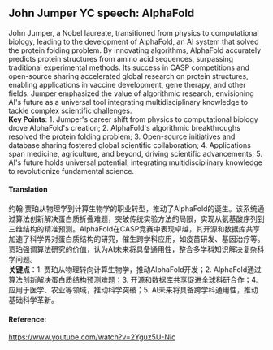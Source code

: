 ## John Jumper YC speech: AlphaFold



John Jumper, a Nobel laureate, transitioned from physics to computational biology, leading to the development of AlphaFold, an AI system that solved the protein folding problem. By innovating algorithms, AlphaFold accurately predicts protein structures from amino acid sequences, surpassing traditional experimental methods. Its success in CASP competitions and open-source sharing accelerated global research on protein structures, enabling applications in vaccine development, gene therapy, and other fields. Jumper emphasized the value of algorithmic research, envisioning AI's future as a universal tool integrating multidisciplinary knowledge to tackle complex scientific challenges.  
**Key Points**: 1. Jumper's career shift from physics to computational biology drove AlphaFold's creation; 2. AlphaFold's algorithmic breakthroughs resolved the protein folding problem; 3. Open-source initiatives and database sharing fostered global scientific collaboration; 4. Applications span medicine, agriculture, and beyond, driving scientific advancements; 5. AI's future holds universal potential, integrating multidisciplinary knowledge to revolutionize fundamental science.

#### Translation 


约翰·贾珀从物理学到计算生物学的职业转型，推动了AlphaFold的诞生。该系统通过算法创新解决蛋白质折叠难题，突破传统实验方法的局限，实现从氨基酸序列到三维结构的精准预测。AlphaFold在CASP竞赛中表现卓越，其开源和数据库共享加速了科学界对蛋白质结构的研究，催生跨学科应用，如疫苗研发、基因治疗等。贾珀强调算法研究的价值，认为AI未来将具备通用性，整合多学科知识解决复杂科学问题。  
**关键点**：1. 贾珀从物理转向计算生物学，推动AlphaFold开发；2. AlphaFold通过算法创新解决蛋白质结构预测难题；3. 开源和数据库共享促进全球科研合作；4. 应用于医学、农业等领域，推动科学突破；5. AI未来将具备跨学科通用性，推动基础科学革新。

#### Reference: 

https://www.youtube.com/watch?v=2Yguz5U-Nic
